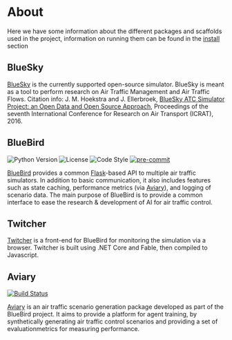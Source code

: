 # About
Here we have some information about the different packages and scaffolds used in the project, information on running them can be found in the [install](install.md) section


## BlueSky
[BlueSky](https://github.com/project-bluebird/bluesky) is the currently supported open-source simulator. BlueSky is meant as a tool to perform research on Air Traffic Management and Air Traffic Flows. 
Citation info: J. M. Hoekstra and J. Ellerbroek, [BlueSky ATC Simulator Project: an Open Data and Open Source Approach](https://www.researchgate.net/publication/304490055_BlueSky_ATC_Simulator_Project_an_Open_Data_and_Open_Source_Approach), Proceedings of the seventh International Conference for Research on Air Transport (ICRAT), 2016. 

## BlueBird
![Python Version](https://img.shields.io/badge/python-3.7-blue)
![License](https://img.shields.io/github/license/project-bluebird/bluebird)
![Code Style](https://img.shields.io/badge/code%20style-black-000000.svg)
[![pre-commit](https://img.shields.io/badge/pre--commit-enabled-brightgreen?logo=pre-commit&logoColor=white)](https://github.com/pre-commit/pre-commit)

[BlueBird](../reference/bluebird-server.md) provides a common [Flask](https://github.com/pallets/flask)-based API to multiple air traffic simulators. In addition to basic communication, it also includes features such as state caching, performance metrics (via [Aviary](https://github.com/project-bluebird/aviary)), and logging of scenario data. The main purpose of BlueBird is to provide a common interface to ease the research & development of AI for air traffic control.

## Twitcher
[Twitcher](https://github.com/project-bluebird/twitcher) is a front-end for BlueBird for monitoring the simulation via a browser. Twitcher is built using .NET Core and Fable, then compiled to Javascript.

## Aviary
[![Build Status](https://travis-ci.com/project-bluebird/aviary.svg?branch=develop)](https://travis-ci.com/alan-turing-institute/aviary)

[Aviary](../reference/aviary.md) is an air traffic scenario generation package developed as part of the BlueBird project. It aims to provide a platform for agent training, by synthetically generating air traffic control scenarios and providing a set of evaluationmetrics for measuring performance.
